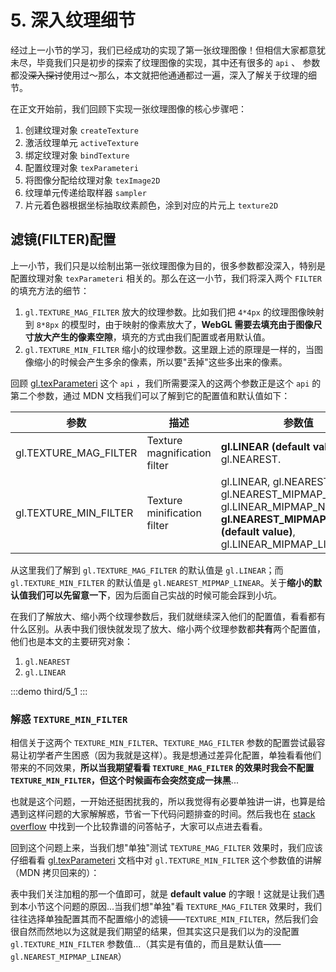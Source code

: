 # 5. 深入纹理细节

经过上一小节的学习，我们已经成功的实现了第一张纹理图像！但相信大家都意犹未尽，毕竟我们只是初步的探索了纹理图像的实现，其中还有很多的 `api` 、 参数都没~~深入探讨~~使用过～那么，本文就把他通通都过一遍，深入了解关于纹理的细节。

在正文开始前，我们回顾下实现一张纹理图像的核心步骤吧：
1. 创建纹理对象 `createTexture`
2. 激活纹理单元 `activeTexture`
3. 绑定纹理对象 `bindTexture`
4. 配置纹理对象 `texParameteri`
5. 将图像分配给纹理对象 `texImage2D`
6. 纹理单元传递给取样器 `sampler`
7. 片元着色器根据坐标抽取纹素颜色，涂到对应的片元上 `texture2D`

## 滤镜(FILTER)配置

上一小节，我们只是以绘制出第一张纹理图像为目的，很多参数都没深入，特别是配置纹理对象 `texParameteri` 相关的。那么在这一小节，我们将深入两个 `FILTER` 的填充方法的细节：
1. `gl.TEXTURE_MAG_FILTER` 放大的纹理参数。比如我们把 `4*4px` 的纹理图像映射到 `8*8px` 的模型时，由于映射的像素放大了，**WebGL 需要去填充由于图像尺寸放大产生的像素空隙**，填充的方式由我们配置或者用默认值。
2. `gl.TEXTURE_MIN_FILTER` 缩小的纹理参数。这里跟上述的原理是一样的，当图像缩小的时候会产生多余的像素，所以要"丢掉"这些多出来的像素。

回顾 [gl.texParameteri](https://developer.mozilla.org/en-US/docs/Web/API/WebGLRenderingContext/texParameter) 这个 `api` ，我们所需要深入的这两个参数正是这个 `api` 的第二个参数，通过 MDN 文档我们可以了解到它的配置值和默认值如下：

| 参数                  | 描述                         | 参数值                                                                                                                                             |
|-----------------------|------------------------------|----------------------------------------------------------------------------------------------------------------------------------------------------|
| gl.TEXTURE_MAG_FILTER | Texture magnification filter | **gl.LINEAR (default value)**,<br> gl.NEAREST.                                                                                                         |
| gl.TEXTURE_MIN_FILTER | Texture minification filter  | gl.LINEAR, gl.NEAREST, gl.NEAREST_MIPMAP_NEAREST, gl.LINEAR_MIPMAP_NEAREST, **gl.NEAREST_MIPMAP_LINEAR (default value)**, gl.LINEAR_MIPMAP_LINEAR. |

从这里我们了解到 `gl.TEXTURE_MAG_FILTER` 的默认值是 `gl.LINEAR`；而 `gl.TEXTURE_MIN_FILTER` 的默认值是 `gl.NEAREST_MIPMAP_LINEAR`。关于**缩小的默认值我们可以先留意一下**，因为后面自己实战的时候可能会踩到小坑。

在我们了解放大、缩小两个纹理参数后，我们就继续深入他们的配置值，看看都有什么区别。从表中我们很快就发现了放大、缩小两个纹理参数都**共有**两个配置值，他们也是本文的主要研究对象：
1. `gl.NEAREST`
2. `gl.LINEAR`

:::demo
third/5_1
:::

### 解惑 `TEXTURE_MIN_FILTER` 

相信关于这两个 `TEXTURE_MIN_FILTER`、`TEXTURE_MAG_FILTER` 参数的配置尝试最容易让初学者产生困惑（因为我就是这样）。我是想通过差异化配置，单独看看他们带来的不同效果，**所以当我期望看看 `TEXTURE_MAG_FILTER` 的效果时我会不配置 `TEXTURE_MIN_FILTER`，但这个时候画布会突然变成一抹黑**...

也就是这个问题，一开始还挺困扰我的，所以我觉得有必要单独讲一讲，也算是给遇到这样问题的大家解解惑，节省一下代码问题排查的时间。然后我也在 [stack overflow](https://stackoverflow.com/questions/12363463/when-should-i-set-gl-texture-min-filter-and-gl-texture-mag-filter) 中找到一个比较靠谱的问答帖子，大家可以点进去看看。

回到这个问题上来，当我们想"单独"测试 `TEXTURE_MAG_FILTER` 效果时，我们应该仔细看看 [gl.texParameteri](https://developer.mozilla.org/en-US/docs/Web/API/WebGLRenderingContext/texParameter) 文档中对 `gl.TEXTURE_MIN_FILTER` 这个参数值的讲解（MDN 拷贝回来的）：

表中我们关注加粗的那一个值即可，就是 **default value** 的字眼！这就是让我们遇到本小节这个问题的原因...当我们想"单独"看 `TEXTURE_MAG_FILTER` 效果时，我们往往选择单独配置其而不配置缩小的滤镜——`TEXTURE_MIN_FILTER`，然后我们会很自然而然地以为这就是我们期望的结果，但其实这只是我们以为的没配置 `gl.TEXTURE_MIN_FILTER` 参数值...（其实是有值的，而且是默认值——`gl.NEAREST_MIPMAP_LINEAR`） 
